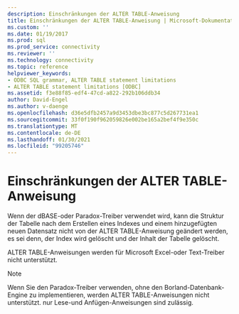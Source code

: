 ```yaml
---
description: Einschränkungen der ALTER TABLE-Anweisung
title: Einschränkungen der ALTER TABLE-Anweisung | Microsoft-Dokumentation
ms.custom: ''
ms.date: 01/19/2017
ms.prod: sql
ms.prod_service: connectivity
ms.reviewer: ''
ms.technology: connectivity
ms.topic: reference
helpviewer_keywords:
- ODBC SQL grammar, ALTER TABLE statement limitations
- ALTER TABLE statement limitations [ODBC]
ms.assetid: f3e88f85-edf4-47cd-a822-292b106ddb34
author: David-Engel
ms.author: v-daenge
ms.openlocfilehash: d36e5dfb2457a9d3453dbe3bc877c5d267731ea1
ms.sourcegitcommit: 33f0f190f962059826e002be165a2bef4f9e350c
ms.translationtype: MT
ms.contentlocale: de-DE
ms.lasthandoff: 01/30/2021
ms.locfileid: "99205746"
---
```

# <a name="alter-table-statement-limitations"></a>Einschränkungen der ALTER TABLE-Anweisung
Wenn der dBASE-oder Paradox-Treiber verwendet wird, kann die Struktur der Tabelle nach dem Erstellen eines Indexes und einem hinzugefügten neuen Datensatz nicht von der ALTER TABLE-Anweisung geändert werden, es sei denn, der Index wird gelöscht und der Inhalt der Tabelle gelöscht.  
  
 ALTER TABLE-Anweisungen werden für Microsoft Excel-oder Text-Treiber nicht unterstützt.  
  
> [!NOTE]  
>  Wenn Sie den Paradox-Treiber verwenden, ohne den Borland-Datenbank-Engine zu implementieren, werden ALTER TABLE-Anweisungen nicht unterstützt. nur Lese-und Anfügen-Anweisungen sind zulässig.
